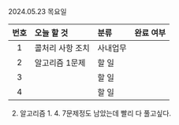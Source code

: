 2024.05.23 목요일

| 번호 | 오늘 할 것       | 분류     | 완료 여부 |
| :--: | :--------------- | :------- | :-------: |
|  1   | 콜처리 사항 조치 | 사내업무 |           |
|  2   | 알고리즘 1문제   | 할 일    |           |
|  3   |                  | 할 일    |           |
|  4   |                  | 할 일    |           |

2. 알고리즘
   1. 
   4. 7문제정도 남았는데 빨리 다 풀고싶다.
   
   
   

